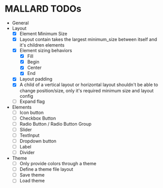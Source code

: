# MALLARD TODOs

- General
- Layout
  - [x] Element Minimum Size
  - [x] Layout contain takes the largest minimum_size between itself and it's children elements
  - [x] Element sizing behaviors
    - [x] Fill
    - [x] Begin
    - [x] Center
    - [x] End
  - [x] Layout padding
  - [x] A child of a vertical layout or horizontal layout shouldn't be able to change position/size, only it's required minimum size and layout config
  - [ ] Expand flag
- Elements
  - [ ] Icon button
  - [ ] Checkbox Button
  - [ ] Radio Button / Radio Button  Group
  - [ ] Slider
  - [ ] TextInput
  - [ ] Dropdown button
  - [ ] Label
  - [ ] Divider
- Theme
  - [ ] Only provide colors through a theme
  - [ ] Define a theme file layout
  - [ ] Save theme
  - [ ] Load theme

